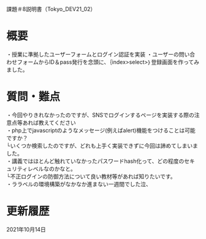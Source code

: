 課題＃8説明書（Tokyo_DEV21_02）

# 概要
・授業に準拠したユーザーフォームとログイン認証を実装
・ユーザーの問い合わせフォームからID＆pass発行を念頭に、｛index>select>｝登録画面を作ってみました。

# 質問・難点
・今回やりきれなかったのですが、SNSでログインするページを実装する際の注意点等あれば教えてください<br>
・php上でjavascriptのようなメッセージ(例えばalert)機能をつけることは可能ですか？<br>
└いくつか検索したのですが、どれも上手く実装できずに今回は諦めてしまいました。<br>
・講義ではほとんど触れていなかったパスワードhash化って、どの程度のセキュリティレベルなのかなと。<br>
└不正ログインの防御方法について良い教材等があれば知りたいです。<br>
・ララベルの環境構築がなかなか進まない一週間でした泣、<br>

# 更新履歴
2021年10月14日
